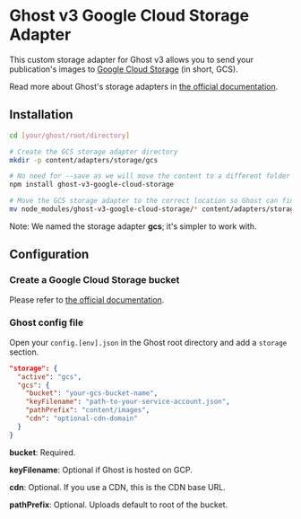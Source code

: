 # Ghost v3 Google Cloud Storage Adapter

This custom storage adapter for Ghost v3 allows you to send your publication's
images to [Google Cloud Storage](https://cloud.google.com/storage/) (in short, GCS).

Read more about Ghost's storage adapters in
[the official documentation](https://ghost.org/docs/concepts/storage-adapters/).

## Installation

```sh
cd [your/ghost/root/directory]

# Create the GCS storage adapter directory
mkdir -p content/adapters/storage/gcs

# No need for --save as we will move the content to a different folder
npm install ghost-v3-google-cloud-storage

# Move the GCS storage adapter to the correct location so Ghost can find it
mv node_modules/ghost-v3-google-cloud-storage/* content/adapters/storage/gcs/
```

Note: We named the storage adapter **gcs**; it's simpler to work with.

## Configuration

### Create a Google Cloud Storage bucket

Please refer to [the official documentation](https://cloud.google.com/storage/docs/creating-buckets).

### Ghost config file

Open your `config.[env].json` in the Ghost root directory and add a `storage` section.

```json
"storage": {
  "active": "gcs",
  "gcs": {
    "bucket": "your-gcs-bucket-name",
    "keyFilename": "path-to-your-service-account.json",
    "pathPrefix": "content/images",
    "cdn": "optional-cdn-domain"
  }
}
```

**bucket**: Required.

**keyFilename**: Optional if Ghost is hosted on GCP.

**cdn**: Optional. If you use a CDN, this is the CDN base URL.

**pathPrefix**: Optional. Uploads default to root of the bucket.
